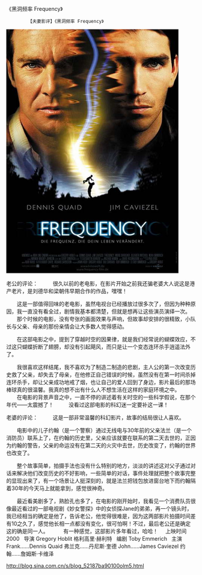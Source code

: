 《黑洞频率 Frequency》

			【夫妻影评】《黑洞频率 Frequency》

![](./img/52187ba9t9bc06eaa8231&690.jpg)

老公的评论：
 
　　很久以前的老电影，在影片开始之前我还骗老婆大人说这是港产老片，是刘德华和梁朝伟早期合作的作品，嘿嘿！
 

　　这是一部值得回味的老电影，虽然电视台已经播放过很多次了，但因为种种原因，我一直没有看全过，剧情我基本都清楚，但就是想再让这些演员演绎一次。
 
　　那个时候的电影，没有夸张的画面效果与声响，但故事却安排的很精致，小队长与父亲、母亲的那份亲情会让大多数人觉得感动。
 

　　在这部电影之中，提到了穿越时空的因果律，就是我们经常说的蝴蝶效应，不过这只蝴蝶折断了翅膀，却没有引起飓风，而只是让一个变态连环杀手逍遥法外了。
 

　　我很喜欢这样结尾，我不喜欢为了制造二制造的悲剧，主人公的第一次改变历史救了父亲，却失去了母亲，在他修正自己错误的时候，虽然没有在第一时间杀掉连环杀手，却让父亲成功地戒了烟，也让自己的爱人回到了身边，影片最后的那场棒球真的很温馨。我真的想不出有什么人不想生活在这样的家庭环境之中。
 
　　在电影的背景声音之中，一直不停的讲述着有关时空的一些科学假说，在那个年代——太震撼了！
 
　　没看过这部电影的科幻迷一定要补这一课！

老婆的评论：
 
　　这是一部非常温馨的科幻影片，故事的结局很让人喜欢。
 

　　电影中的儿子约翰（是一个警察）通过无线电与30年前的父亲法兰（是一个消防员）联系上了，在约翰的历史里，父亲应该就要在联系的第二天去世的，正因为约翰的警告，父亲的命运没有在第二天的火灾中去世，历史改变了，约翰的世界也改变了。
 

　　整个故事简单，拍摄手法也没有什么特别的地方，淡淡的讲述这对父子通过对话来解决他们改变历史的不好影响，一些简单的对话，事件处理就把整个故事完整的显现出来了，有一个场景让人挺深刻的，就是法兰把钱包放进窗台地下而约翰隔着30年的今天马上就能拿到，感觉很神奇。
 

　　最近看美剧多了，熟脸孔也多了，在电影的刚开始时，我看见一个消费队员很像最近看过的一部电视剧《妙女警探》中的女侦探Jane的弟弟，再一个镜头时，我已经相当的确定是他了，告诉老公，他觉得很难是，因为这两部影片拍摄时间差有10之久了，感觉他长相一点都没有变化，很可怕啊！不过，最后老公还是确定这的确是同一人。
 
　　有一种感觉，这部影片多年看过，哈哈！
 
 
上映时间2000
 
导演
Gregory Hoblit
格利高里·赫利特
 
编剧
Toby Emmerich
 
主演Frank……Dennis
Quaid
弗兰克……丹尼斯·奎德
John……James Caviezel
约翰……詹姆斯·卡维泽							
		
http://blog.sina.com.cn/s/blog_52187ba90100olm5.html

